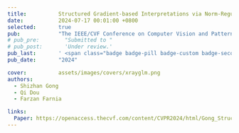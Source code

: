 ```yaml
---
title:          Structured Gradient-based Interpretations via Norm-Regularized Adversarial Training
date:           2024-07-17 00:01:00 +0800
selected:       true
pub:            "The IEEE/CVF Conference on Computer Vision and Pattern Recognition (CVPR)"
# pub_pre:        "Submitted to "
# pub_post:       'Under review.'
pub_last:       ' <span class="badge badge-pill badge-custom badge-secondary">Conference</span><span class="badge badge-pill badge-custom badge-success">Oral</span>'
pub_date:       "2024"

cover:          assets/images/covers/xrayglm.png
authors:
  - Shizhan Gong
  - Qi Dou
  - Farzan Farnia

links:
  Paper: https://openaccess.thecvf.com/content/CVPR2024/html/Gong_Structured_Gradient-based_Interpretations_via_Norm-Regularized_Adversarial_Training_CVPR_2024_paper.html
---
```

